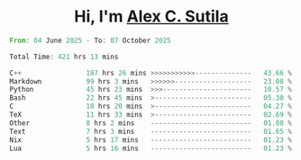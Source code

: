 <h1 align="center">Hi, I'm <a href="https://github.com/alexsutila" target="blank">Alex C. Sutila</a></h1>

<!--START_SECTION:waka-->

```rust
From: 04 June 2025 - To: 07 October 2025

Total Time: 421 hrs 13 mins

C++                187 hrs 26 mins >>>>>>>>>>>--------------   43.66 %
Markdown           99 hrs 3 mins   >>>>>>-------------------   23.08 %
Python             45 hrs 23 mins  >>>----------------------   10.57 %
Bash               22 hrs 45 mins  >------------------------   05.30 %
C                  18 hrs 20 mins  >------------------------   04.27 %
TeX                11 hrs 33 mins  >------------------------   02.69 %
Other              8 hrs 2 mins    -------------------------   01.88 %
Text               7 hrs 3 mins    -------------------------   01.65 %
Nix                5 hrs 17 mins   -------------------------   01.23 %
Lua                5 hrs 16 mins   -------------------------   01.23 %
```

<!--END_SECTION:waka-->
